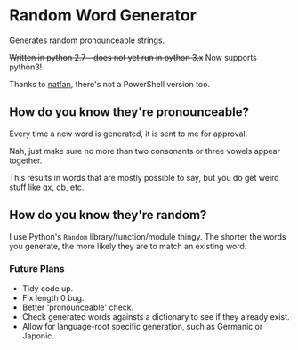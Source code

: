 # Random Word Generator
Generates random pronounceable strings.

~~Written in python 2.7 - does not yet run in python 3.x~~ Now supports python3!

Thanks to [natfan](https://github.com/Natfan), there's not a PowerShell version too.

## How do you know they're pronounceable?
Every time a new word is generated, it is sent to me for approval.

Nah, just make sure no more than two consonants or three vowels appear together.

This results in words that are mostly possible to say, but you do get weird stuff like qx, db, etc.

## How do you know they're random?
I use Python's `Random` library/function/module thingy. The shorter the words you generate, the more likely they are to match an existing word.

### Future Plans
- Tidy code up.
- Fix length 0 bug.
- Better 'pronounceable' check.
- Check generated words againsts a dictionary to see if they already exist.
- Allow for language-root specific generation, such as Germanic or Japonic.
